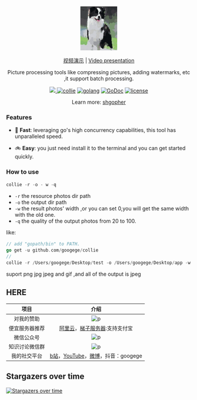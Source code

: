 <p align="center">
  <a href="https://github.com/googege/collie">
    <img width="20%" alt="github.com/googege/collie" src="./logo.jpg">
  </a>
</p>
<p align="center">
<a href="https://www.bilibili.com/video/BV1za4y1e7U9/">视频演示</a> | 
<a href="https://www.youtube.com/watch?v=3nDGifbqdug">Video presentation</a>
</p>
<p align="center">
    Picture processing tools like compressing pictures, adding watermarks, etc ,it support batch processing.
</p>

<p align="center">
    <a href="https://travis-ci.com/googege/collie.svg?branch=master">
    <img src="https://travis-ci.com/googege/collie.svg?branch=master"/>
    </a>
  <a href="https://goreportcard.com/report/github.com/googege/collie"><img alt="collie" src="https://goreportcard.com/badge/github.com/googege/collie"></a>
  <a href="https://golang.org"><img alt="golang" src="https://img.shields.io/badge/awesome-golang-blue.svg"></a>
  <a href="https://pkg.go.dev/search?q=googege" rel="nofollow"><img src="https://camo.githubusercontent.com/a9a286d43bdfff9fb41b88b25b35ea8edd2634fc/68747470733a2f2f676f646f632e6f72672f6769746875622e636f6d2f646572656b7061726b65722f64656c76653f7374617475732e737667" alt="GoDoc" data-canonical-src="https://godoc.org/github.com/derekparker/delve?status.svg" style="max-width:100%;"></a>
  <a href="https://raw.githubusercontent.com/googege/collie/master/LICENSE" rel="nofollow"><img src="https://img.shields.io/badge/license-BSD 3 Clause-blue.svg" alt="license" data-canonical-src="https://img.shields.io/badge/license-BDS3-blue.svg" style="max-width:100%;"></a>
</p> 

<p align="center">
    Learn more: <a href="https://github.com/shgopher" target="_blank">shgopher</a>
</p>

### Features
- 🚄 **Fast**: leveraging go's high concurrency capabilities, this tool has unparalleled speed.

- 🚲 **Easy**: you just need install it to the terminal and you can get started quickly.
### How to use
```go
collie -r -o - w -q
```
- `-r` the resource photos dir path
- `-o` the output dir path
- `-w` the result photos' width ,or you can set 0,you will get the same width with the old one.
- `-q` the quality of the output photos from 20 to 100.

like:

```go
// add "gopath/bin" to PATH. 
go get -u github.com/googege/collie 
//
collie -r /Users/googege/Desktop/test -o /Users/googege/Desktop/app -w 0 -q 80
```
suport png jpg jpeg and gif ,and all of the output is jpeg
## HERE

|项目|介绍|
|:---:|:---:|
|对我的赞助|![p](https://raw.githubusercontent.com/basicExploration/Demos/master/donate.png)|
|便宜服务器推荐|[阿里云](https://www.aliyun.com/minisite/goods?userCode=ol87kpmz)，[梯子服务器](https://app.cloudcone.com/?ref=2525):支持支付宝|
|微信公众号|![p](https://raw.githubusercontent.com/basicExploration/Demos/master/pluspro.png)|
|知识讨论微信群|![p](https://raw.githubusercontent.com/basicExploration/Demos/master/joinMyGroup.png)|
|我的社交平台|[b站](https://space.bilibili.com/23170151)，[YouTube](https://www.youtube.com/channel/UCM_-pFgD_HZDGD0yxfzguRQ?view_as=subscriber)，[微博](https://weibo.com/imgoogege)，抖音：googege|

## Stargazers over time

[![Stargazers over time](https://starchart.cc/googege/collie.svg)](https://starchart.cc/googege/collie)






